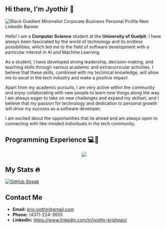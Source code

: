 ## Hi there, I'm Jyothir 👋

![Black Gradient Minimalist Corporate Business Personal Profile New LinkedIn Banner](https://user-images.githubusercontent.com/102922010/222629904-379b606d-5049-41ba-a011-6f8dba4ff286.png)

Hello! I am a **Computer Science** student at the **University of Guelph**. I have always been fascinated by the world of technology and its endless possibilities, which led me to the field of software development with a particular interest in AI and Machine Learning.

As a student, I have developed strong leadership, decision-making, and teaching skills through various academic and extracurricular activities. I believe that these skills, combined with my technical knowledge, will allow me to excel in the tech industry and make a positive impact

Apart from my academic pursuits, I am very active within the community and enjoy collaborating with new people to learn new things along the way. I am always eager to take on new challenges and expand my skillset, and I believe that my passion for technology and dedication to personal growth will drive my success as a software developer.

I am excited about the opportunities that lie ahead and am always open to connecting with like-minded individuals in the tech community.

## Programming Experience 💻🧠
<p align="center">
  <a href="https://skillicons.dev">
    <img src="https://skillicons.dev/icons?i=c,cpp,cmake,linux,java,py,js,html,css,git,github,gitlab,docker,vscode,discord,linkdin&perline=5" />
  </a>
</p>

## My Stats 🔥
[![GitHub Streak](http://github-readme-streak-stats.herokuapp.com?user=jyothir21&theme=dark&background=000000)](https://git.io/streak-stats)

## Contact Me
* __Email:__ kris.jyothir@gmail.com
* __Phone:__ (437)-224-3655
* __LinkedIn:__ https://www.linkedin.com/in/jyothir-krishnan/

<!--
**jyothir21/jyothir21** is a ✨ _special_ ✨ repository because its `README.md` (this file) appears on your GitHub profile.

Here are some ideas to get you started:

- 🔭 I’m currently working on ...
- 🌱 I’m currently learning ...
- 👯 I’m looking to collaborate on ...
- 🤔 I’m looking for help with ...
- 💬 Ask me about ...
- 📫 How to reach me: ...
- 😄 Pronouns: ...
- ⚡ Fun fact: ...
-->
